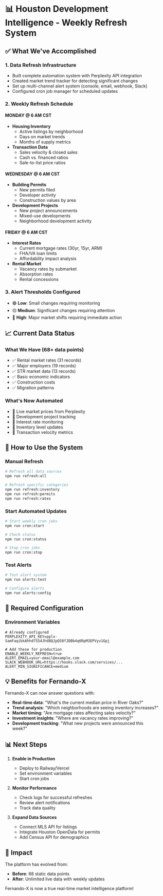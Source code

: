 # 📊 Houston Development Intelligence - Weekly Refresh System

## ✅ What We've Accomplished

### 1. **Data Refresh Infrastructure**
- Built complete automation system with Perplexity API integration
- Created market trend tracker for detecting significant changes
- Set up multi-channel alert system (console, email, webhook, Slack)
- Configured cron job manager for scheduled updates

### 2. **Weekly Refresh Schedule**

#### **MONDAY @ 6 AM CST**
- **Housing Inventory**
  - Active listings by neighborhood
  - Days on market trends
  - Months of supply metrics
- **Transaction Data**
  - Sales velocity & closed sales
  - Cash vs. financed ratios
  - Sale-to-list price ratios

#### **WEDNESDAY @ 6 AM CST**
- **Building Permits**
  - New permits filed
  - Developer activity
  - Construction values by area
- **Development Projects**
  - New project announcements
  - Mixed-use developments
  - Neighborhood development activity

#### **FRIDAY @ 6 AM CST**
- **Interest Rates**
  - Current mortgage rates (30yr, 15yr, ARM)
  - FHA/VA loan limits
  - Affordability impact analysis
- **Rental Market**
  - Vacancy rates by submarket
  - Absorption rates
  - Rental concessions

### 3. **Alert Thresholds Configured**
- 🟢 **Low**: Small changes requiring monitoring
- 🟡 **Medium**: Significant changes requiring attention
- 🔴 **High**: Major market shifts requiring immediate action

## 📈 Current Data Status

### **What We Have** (68+ data points)
- ✅ Rental market rates (31 records)
- ✅ Major employers (19 records)
- ✅ STR market data (13 records)
- ✅ Basic economic indicators
- ✅ Construction costs
- ✅ Migration patterns

### **What's Now Automated**
- 🔄 Live market prices from Perplexity
- 🔄 Development project tracking
- 🔄 Interest rate monitoring
- 🔄 Inventory level updates
- 🔄 Transaction velocity metrics

## 🚀 How to Use the System

### **Manual Refresh**
```bash
# Refresh all data sources
npm run refresh:all

# Refresh specific categories
npm run refresh:inventory
npm run refresh:permits
npm run refresh:rates
```

### **Start Automated Updates**
```bash
# Start weekly cron jobs
npm run cron:start

# Check status
npm run cron:status

# Stop cron jobs
npm run cron:stop
```

### **Test Alerts**
```bash
# Test alert system
npm run alerts:test

# Configure alerts
npm run alerts:config
```

## 🔑 Required Configuration

### **Environment Variables**
```env
# Already configured
PERPLEXITY_API_KEY=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

# Add these for production
ENABLE_WEEKLY_REFRESH=true
ALERT_EMAIL=your-email@example.com
SLACK_WEBHOOK_URL=https://hooks.slack.com/services/...
ALERT_MIN_SIGNIFICANCE=medium
```

## 💡 Benefits for Fernando-X

Fernando-X can now answer questions with:
- **Real-time data**: "What's the current median price in River Oaks?"
- **Trend analysis**: "Which neighborhoods are seeing inventory increases?"
- **Market timing**: "Are mortgage rates affecting sales velocity?"
- **Investment insights**: "Where are vacancy rates improving?"
- **Development tracking**: "What new projects were announced this week?"

## 📊 Next Steps

1. **Enable in Production**
   - Deploy to Railway/Vercel
   - Set environment variables
   - Start cron jobs

2. **Monitor Performance**
   - Check logs for successful refreshes
   - Review alert notifications
   - Track data quality

3. **Expand Data Sources**
   - Connect MLS API for listings
   - Integrate Houston OpenData for permits
   - Add Census API for demographics

## 🎯 Impact

The platform has evolved from:
- **Before**: 68 static data points
- **After**: Unlimited live data with weekly updates

Fernando-X is now a true real-time market intelligence platform!